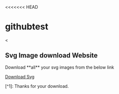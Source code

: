 <<<<<<< HEAD
# githubtest
<<!DOCTYPE html>
<html>
<body>

  <h2>Svg Image download Website</h2>

<p>Download **all** your svg images from the below link</p>

<p><a href="https://freesvg.org/dogface-vector-image">Download Svg</a></p>

</body>
</html>
[^1]: Thanks for your download. 
